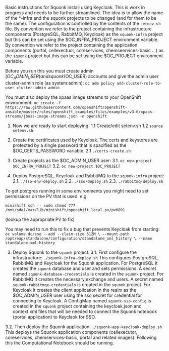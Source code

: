 Basic instructions for Squonk install using Keycloak.
This is work in progress and needs to be further streamlined.
The idea is to allow the name of the *-infra and the squonk projects to be changed (and for them to be the same). 
The configuration is controlled by the contents of
the `setenv.sh` file.
By convention we refer to the project containing the infrastructure components (PostgreSQL, RabbitMQ, Keycloak) as the 
`squonk-infra` project but this can be set using the $OC_INFRA_PROJECT environment variable.
By convention we refer to the project containing the application components (portal, cellexectuor, coreservices, chemseervices-basic ...)
 as the `squonk` project but this can be set using the $OC_PROJECT environment variable.

Before you run this you must create admin ($OC_ADMIN_USER) and squonk ($OC_USER) accounts
and give the admin user cluster-admin role (as system:admin):
`oc adm policy add-cluster-role-to-user cluster-admin admin`

You must also deploy the xpaas image streams to your OpenShift environment:
`oc create -f https://raw.githubusercontent.com/openshift/openshift-ansible/master/roles/openshift_examples/files/examples/v3.6/xpaas-streams/jboss-image-streams.json -n openshift`

1. Now we are ready to start deploying.
1.1 Create/edit setenv.sh
1.2 `source setenv.sh`

2. Create the certificates used by Keycloak.
The certs and keystores are protected by a single password that is spacified as the $OC_CERTS_PASSWORD variable.
2.1 `./certs-create.sh`

3. Create projects as the $OC_ADMIN_USER user:
3.1. `oc new-project $OC_INFRA_PROJECT`
3.2. `oc new-project $OC_PROJECT`

2. Deploy PostgreSQL, Keycloak and RabbitMQ to the `squonk-infra` project:
2.1. `./sso-env-deploy.sh`
2.2. `./sso-deploy.sh`
2.3. `./rabbitmq-deploy.sh`

To get postgres running in some environments you might need to set permissions on the PV that is used. e.g.
```
minishift ssh -- sudo chmod 777 /mnt/sda1/var/lib/minishift/openshift.local.pv/pv0091
```
(lookup the appropriate PV to fix)

You may need to run this to fix a bug that prevents Keycloak from starting:
`oc volume dc/sso --add --claim-size 512M \
    --mount-path /opt/eap/standalone/configuration/standalone_xml_history \
    --name standalone-xml-history`


3. Deploy Squonk to the `squonk` project:
3.1. First configure the infrastructure: `./squonk-infra-deploy.sh`
This configures PostgreSQL, RabbitMQ and Keycloak for the Squonk application.
For PostgreSQL it creates the `squonk` database and user and sets permissions. A secret named `squonk-database-credentials` is created in the `squonk` project.
For RabbitMQ it creates the necessary exchange and users. A secret named `squonk-rabbitmqe-credentials` is created in the `squonk` project.
For Keycloak it creates the client application in the realm as the $OC_ADMIN_USER user using the sso secret for credential for connecting to Keycloak.
A ConfigMap named `squonk-sso-config` is created in the `squonk` project containing the keycloak.json and context.xml files that will be needed
to connect the Squonk notebook (portal application) to Keyclaok for SSO.

3.2. Then deploy the Squonk application: `./squonk-app-keycloak-deploy.sh`
This deploys the Squonk application components (cellexecutor, coreservices, chemservices-basic, portal and related images).
Following this the Computational Notebook should be running.


